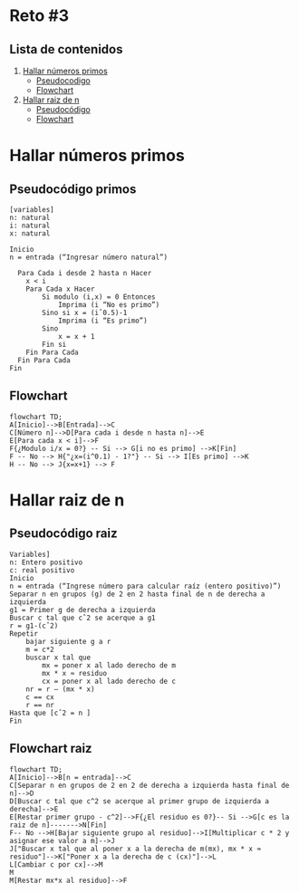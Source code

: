 # Reto #3 
## Lista de contenidos
1. [Hallar números primos](#hallar-números-primos)
      - [Pseudocodigo](#pseudocódigo-primos)
      - [Flowchart](#flowchart)
2. [Hallar raiz de n](#hallar-raiz-de-n)
      - [Pseudocódigo](#pseudocódigo-raiz)
      - [Flowchart](#flowchart-raiz)

# Hallar números primos
## Pseudocódigo primos 
```pseudocode
[variables]
n: natural
i: natural
x: natural

Inicio
n = entrada (“Ingresar número natural”)

  Para Cada i desde 2 hasta n Hacer 
  	x < i 
  	Para Cada x Hacer
  		Si modulo (i,x) = 0 Entonces 
  			Imprima (i “No es primo”)
  		Sino si x = (iˆ0.5)-1 
  			Imprima (i “Es primo”) 
  		Sino 
  			x = x + 1 
  		Fin si
  	Fin Para Cada
  Fin Para Cada 
Fin 

```
## Flowchart
```mermaid
flowchart TD;
A[Inicio]-->B[Entrada]-->C
C[Número n]-->D[Para cada i desde n hasta n]-->E 
E[Para cada x < i]-->F
F{¿Modulo i/x = 0?} -- Si --> G[i no es primo] -->K[Fin]
F -- No --> H{"¿x=(i^0.1) - 1?"} -- Si --> I[Es primo] -->K
H -- No --> J{x=x+1} --> F
```

# Hallar raiz de n

## Pseudocódigo raiz
```pseudocode
Variables]
n: Entero positivo
c: real positivo 
Inicio
n = entrada (“Ingrese número para calcular raíz (entero positivo)”)
Separar n en grupos (g) de 2 en 2 hasta final de n de derecha a izquierda 
g1 = Primer g de derecha a izquierda 
Buscar c tal que cˆ2 se acerque a g1 
r = g1-(cˆ2) 
Repetir
	bajar siguiente g a r
	m = c*2 
	buscar x tal que 
		mx = poner x al lado derecho de m
		mx * x ≈ residuo 
		cx = poner x al lado derecho de c 
	nr = r – (mx * x) 
	c == cx
	r == nr 
Hasta que [cˆ2 = n ] 
Fin
```
## Flowchart raiz
```mermaid
flowchart TD;
A[Inicio]-->B[n = entrada]-->C
C[Separar n en grupos de 2 en 2 de derecha a izquierda hasta final de n]-->D 
D[Buscar c tal que c^2 se acerque al primer grupo de izquierda a derecha]-->E
E[Restar primer grupo - c^2]-->F{¿El residuo es 0?}-- Si -->G[c es la raiz de n]------->N[Fin]
F-- No -->H[Bajar siguiente grupo al residuo]-->I[Multiplicar c * 2 y asignar ese valor a m]-->J
J["Buscar x tal que al poner x a la derecha de m(mx), mx * x ≈ residuo"]-->K["Poner x a la derecha de c (cx)"]-->L
L[Cambiar c por cx]-->M
M
M[Restar mx*x al residuo]-->F
```


